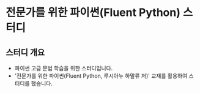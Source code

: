 전문가를 위한 파이썬(Fluent Python) 스터디
==========================

## 스터디 개요

- 파이썬 고급 문법 학습을 위한 스터디입니다.
- '전문가를 위한 파이썬(Fluent Python, 루시아누 하말류 저)' 교재를 활용하여 스터디를 했습니다.

